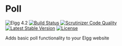 Poll
====

![Elgg 4.2](https://img.shields.io/badge/Elgg-4.2-green.svg)
[![Build Status](https://scrutinizer-ci.com/g/ColdTrick/poll/badges/build.png?b=master)](https://scrutinizer-ci.com/g/ColdTrick/poll/build-status/master)
[![Scrutinizer Code Quality](https://scrutinizer-ci.com/g/ColdTrick/poll/badges/quality-score.png?b=master)](https://scrutinizer-ci.com/g/ColdTrick/poll/?branch=master)
[![Latest Stable Version](https://poser.pugx.org/coldtrick/poll/v/stable.svg)](https://packagist.org/packages/coldtrick/poll)
[![License](https://poser.pugx.org/coldtrick/poll/license.svg)](https://packagist.org/packages/coldtrick/poll)

Adds basic poll functionality to your Elgg website
